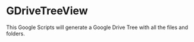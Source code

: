 # GDriveTreeView
This Google Scripts will generate a Google Drive Tree with all the files and folders.
